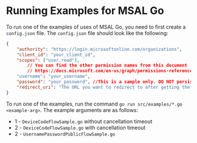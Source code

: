 # Running Examples for MSAL Go

To run one of the examples of uses of MSAL Go, you need to first create a `config.json` file. The `config.json` file should look like the following:
```json
{
    "authority": "https://login.microsoftonline.com/organizations",
    "client_id": "your_client_id",
    "scopes": ["user.read"],
        // You can find the other permission names from this document
        // https://docs.microsoft.com/en-us/graph/permissions-reference
    "username": "your_username",
    "password": "your_password", //This is a sample only. DO NOT persist your password.
    "redirect_uri": "The URL you want to redirect to after getting the token (auth code flow)"
}
```

To run one of the examples, run the command `go run src/examples/*.go <example-arg>`. The example arguments are as follows:
* 1 - `DeviceCodeFlowSample.go` without cancellation timeout
* 2 - `DeviceCodeFlowSample.go` with cancellation timeout
* 2 - `UsernamePasswordPublicFlowSample.go`
